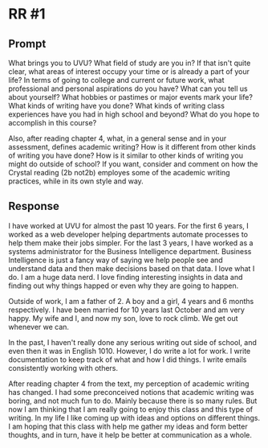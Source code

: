 # RR #1

## Prompt

What brings you to UVU? What field of study are you in? If that isn't quite clear, what areas of interest occupy your time or is already a part of your life? In terms of going to college and current or future work, what professional and personal aspirations do you have? What can you tell us about yourself? What hobbies or pastimes or major events mark your life? What kinds of writing have you done? What kinds of writing class experiences have you had in high school and beyond?  What do you hope to accomplish in this course?  

Also, after reading chapter 4, what, in a general sense and in your assessment, defines academic writing? How is it different from other kinds of writing you have done? How is it similar to other kinds of writing you might do outside of school? If you want, consider and comment on how the Crystal reading (2b not2b) employes some of the academic writing practices, while in its own style and way. 

## Response

I have worked at UVU for almost the past 10 years. For the first 6 years, I worked as a web developer helping departments automate processes to help them make their jobs simpler. For the last 3 years, I have worked as a systems administrator for the Business Intelligence department. Business Intelligence is just a fancy way of saying we help people see and understand data and then make decisions based on that data. I love what I do. I am a huge data nerd. I love finding interesting insights in data and finding out why things happed or even why they are going to happen.

Outside of work, I am a father of 2. A boy and a girl, 4 years and 6 months respectively. I have been married for 10 years last October and am very happy. My wife and I, and now my son, love to rock climb. We get out whenever we can.

In the past, I haven't really done any serious writing out side of school, and even then it was in English 1010. However, I do write a lot for work. I write documentation to keep track of what and how I did things. I write emails consistently working with others.

After reading chapter 4 from the text, my perception of academic writing has changed. I had some preconceived notions that academic writing was boring, and not much fun to do. Mainly because there is so many rules. But now I am thinking that I am really going to enjoy this class and this type of writing. In my life I like coming up with ideas and options on different things. I am hoping that this class with help me gather my ideas and form better thoughts, and in turn, have it help be better at communication as a whole.